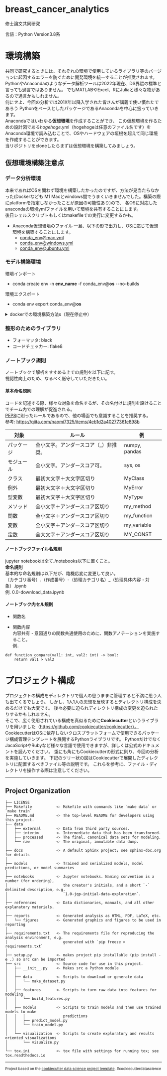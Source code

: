 breast_cancer_analytics
==============================

修士論文共同研究

言語：Python Version3.8系

# 環境構築
共同で研究するときには、それぞれの環境で使用しているライブラリ等のバージョンに起因するエラーを防ぐために開発環境を統一することが推奨されます。 
PythonやAnacondaのようなデータ解析ツールは2022年現在、DS界隈の標準と言っても過言ではありません。
でもMATLABやExcel、RにJuliaと様々な物があるので過言かもしれません。  
何にせよ、今回の分析では201X年以降入学された皆さんが講義で使い慣れたであろう
PythonをベースとしたパッケージであるAnacondaを中心に扱っていきます。  
Anacondaではいわゆる**仮想環境**を作成することができ、
この仮想環境を作るための設計図である*hogehoge*.yml（hogehogeは任意のファイル名です）を
Anaconda環境で読み込むことで、OSやハードウェアの垣根を超えて同じ環境を作成することができます。  
当リポジトリをcloneしたらまずは仮想環境を構築してみましょう。  

## 仮想環境構築注意点
### データ分析環境
本来であればOSを問わず環境を構築したかったのですが、方法が見当たらなかった(Dockerなども
M1 Macとwindows間でうまくいきませんでした。構築の際にplatformを指定しなかったことが原因の可能性あり)ので、
各OSに対応したanacondaの環境ymlファイルを用いて環境を共有することにします。  
後日シェルスクリプトもしくはmakefileでの実行に変更するかも。  

- Anaconda仮想環境のファイル
一旦、以下の形で出力し、OSに応じて仮想環境を構築することにします。  
    - conda_env@mac.yml  
    - conda_env@windows.yml  
    - conda_env@ubuntu.yml  

### モデル構築環境

環境インポート 
- conda create env -n **env_name** -f conda_env@**os** --no-builds  

環境エクスポート
- conda env export conda_env@**os**

<details>
    <summary>dockerでの環境構築方法s（現在停止中）</summary>
        要docker-desktop  

        初回のdocker+anaconda環境構築  
        ```
        # docker上でanaconda環境(Linux OS)を作成
        docker pull continuumio/anaconda3  
        docker run --name breast_cancer_analytics --mount type=bind,source="$(pwd)",target=/breast_cancer_analytics -p 8888:8888 -it --rm continuumio/anaconda3:latest  

        # Linux環境を整える
        cd breast_cancer_analytics
        apt update && apt upgrade -y && apt autoremove
        apt install make
        make create_conda_env

        # jupyter起動
        conda activate breast-cancer-analytics
        jupyter lab --ip 0.0.0.0 --allow-root /breast_cancer_analytics
        ```

        2回目以降
        docker desktopなどでdocker container起動してからの手順。  
        ```
        # dockerコンテナに入る
        docker exec -it container_ID /bin/sh

        # jupyter起動
        conda activate breast-cancer-analytics
        jupyter lab --ip 0.0.0.0 --allow-root /breast_cancer_analytics
        ```
</details>

### 整形のためのライブラリ
- フォーマッタ: black
- コードチェッカー: flake8

### ノートブック規則
ノートブックで解析をすすめる上での規則を以下に記す。  
視認性向上のため、なるべく厳守していただきたい。

#### 基本命名規則  
コードを記述する際、様々な対象を命名するが、その名付けに規則を設けることでチーム内での理解が促進される。  
[PEP8](https://pep8-ja.readthedocs.io/ja/latest/)に則ったルールであるので、他の場面でも意識することを推奨する。  
参考: https://qiita.com/naomi7325/items/4eb1d2a40277361e898b

| 対象       | ルール                                | 例            | 
| ---------- | ------------------------------------- | ------------- | 
| パッケージ | 全小文字。アンダースコア（_）非推奨。 | numpy, pandas | 
| モジュール | 全小文字。アンダースコア可。          | sys, os       | 
| クラス     | 最初大文字＋大文字区切り              | MyClass       | 
| 例外       | 最初大文字＋大文字区切り              | MyError       | 
| 型変数     | 最初大文字＋大文字区切り              | MyType        | 
| メソッド   | 全小文字＋アンダースコア区切り        | my_method     | 
| 関数       | 全小文字＋アンダースコア区切り        | my_function   | 
| 変数       | 全小文字＋アンダースコア区切り        | my_variable   | 
| 定数       | 全大文字＋アンダースコア区切り        | MY_CONST      | 

#### ノートブックファイル名規則
jupyter notebookは全て./notebooks以下に置くこと。  
**命名規則**  
基本的な命名規則は以下だが、臨機応変に変更して良い。  
（カテゴリ番号）.（作成番号）\-（処理カテゴリ名）\_（処理具体内容・対象）.ipynb  
例. 0.0-download_data.ipynb 

#### ノートブック内セル規則
- 関数名  

- 関数内容  
内容共有・意図通りの関数共通使用のために、関数アノテーションを実施すること。  
例．  
```
def function_compare(val1: int, val2: int) -> bool:
    return val1 > val2
```

# プロジェクト構成
プロジェクトの構成をディレクトリで個人の思うままに管理すると不満に思う人も出てくるでしょう。
しかし、1人1人の思想を反映するとディレクトリ構成を決めるだけでも大変です。
後々必要に迫られディレクトリ構成の変更を迫られたりするかもしれません。  
そこで、広く使用されている構成を真似るために**Cookiecutter**というライブラリを用いました（https://github.com/cookiecutter/cookiecutter）。  
CookiecutterはOSに依存しないクロスプラットフォームで使用できるパッケージ構成管理テンプレートを展開するPythonライブラリです。
PythonだけでなくJacaScriptやRubyなど様々な言語で使用できますが、詳しくは公式のドキュメントを読んでください。
兎にも角にもCookiecutterの形式に則り、今回の分析を実施していきます。
下記のツリー状の図はCookiecutterで展開したディレクトリに配置するべきファイル等の説明です。
これらを参考に、ファイル・ディレクトリを操作する際は注意してください。

---

Project Organization
------------

    ├── LICENSE
    ├── Makefile           <- Makefile with commands like `make data` or `make train`
    ├── README.md          <- The top-level README for developers using this project.
    ├── data
    │   ├── external       <- Data from third party sources.
    │   ├── interim        <- Intermediate data that has been transformed.
    │   ├── processed      <- The final, canonical data sets for modeling.
    │   └── raw            <- The original, immutable data dump.
    │
    ├── docs               <- A default Sphinx project; see sphinx-doc.org for details
    │
    ├── models             <- Trained and serialized models, model predictions, or model summaries
    │
    ├── notebooks          <- Jupyter notebooks. Naming convention is a number (for ordering),
    │                         the creator's initials, and a short `-` delimited description, e.g.
    │                         `1.0-jqp-initial-data-exploration`.
    │
    ├── references         <- Data dictionaries, manuals, and all other explanatory materials.
    │
    ├── reports            <- Generated analysis as HTML, PDF, LaTeX, etc.
    │   └── figures        <- Generated graphics and figures to be used in reporting
    │
    ├── requirements.txt   <- The requirements file for reproducing the analysis environment, e.g.
    │                         generated with `pip freeze > requirements.txt`
    │
    ├── setup.py           <- makes project pip installable (pip install -e .) so src can be imported
    ├── src                <- Source code for use in this project.
    │   ├── __init__.py    <- Makes src a Python module
    │   │
    │   ├── data           <- Scripts to download or generate data
    │   │   └── make_dataset.py
    │   │
    │   ├── features       <- Scripts to turn raw data into features for modeling
    │   │   └── build_features.py
    │   │
    │   ├── models         <- Scripts to train models and then use trained models to make
    │   │   │                 predictions
    │   │   ├── predict_model.py
    │   │   └── train_model.py
    │   │
    │   └── visualization  <- Scripts to create exploratory and results oriented visualizations
    │       └── visualize.py
    │
    └── tox.ini            <- tox file with settings for running tox; see tox.readthedocs.io


--------

<p><small>Project based on the <a target="_blank" href="https://drivendata.github.io/cookiecutter-data-science/">cookiecutter data science project template</a>. #cookiecutterdatascience</small></p>
